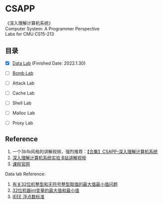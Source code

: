 # CSAPP 
《深入理解计算机系统》  
Computer System: A Programmer Perspective  
Labs for CMU CS15-213
## 目录
- [X] [Data Lab](https://github.com/wang-zhuoran/CSAPP/blob/main/Notes/datalab.md) (Finished Date: 2022.1.30)
- [ ] [Bomb Lab](https://github.com/wang-zhuoran/CSAPP/blob/main/Notes/bomblab.md)
- [ ] Attack Lab
- [ ] Cache Lab
- [ ] Shell Lab
- [ ] Malloc Lab
- [ ] Proxy Lab


## Reference
1. 一个3b1b风格的讲解视频，强烈推荐：[【合集】CSAPP-深入理解计算机系统](https://www.bilibili.com/video/BV1cD4y1D7uR?p=1)
2. [深入理解计算机系统实验 B站讲解视频](https://space.bilibili.com/479038960/channel/seriesdetail?sid=867739)
3. [课程官网](http://csapp.cs.cmu.edu/3e/home.html)

Data lab Reference:
1. [有关32位机整型和无符号整型取值的最大值最小值问题](https://codeantenna.com/a/iMcqJQ5jKV)
2. [32位机器int变量的最大值和最小值](https://blog.csdn.net/dovakejin/article/details/112446946)
3. [IEEE 浮点数标准](https://zh.wikipedia.org/wiki/IEEE_754#32%E4%BD%8D%E5%96%AE%E7%B2%BE%E5%BA%A6)
